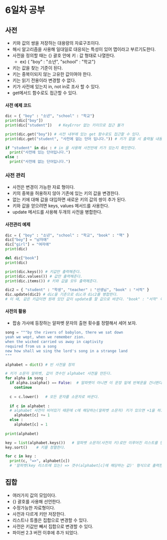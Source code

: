 # 6일차 공부

## 사전
- 키와 값의 쌍을 저장하는 대용량의 자료구조이다.
- 해시 알고리즘을 사용해 일대일로 대응되는 특성이 있어 맵이라고 부르기도한다.
- 사전을 정의할 때는 {} 괄호 안에 키 : 값 형태로 나열한다.
  - ex) { "boy" : "소년", "school" : "학교"}
- 키는 값을 찾는 기준이 된다.
- 키는 중복이되지 않는 고유한 값이여야 한다.
- 키는 읽기 전용이라 변경할 수 없다.
- 키가 사전에 있는지 in, not in로 조사 할 수 있다.
- get메서드 함수로도 접근할 수 있다.

#### 사전 예제 코드
```python
dic = { "boy" : "소년", "school" : "학교"}
print(dic["boy"])
print(dic["student"])   # KeyError 없는 키이므로 접근 불가

print(dic.get("boy")) # 사전 내부에 있는 get 함수로도 접근할 수 있다.
print(dic.get("student", "사전에 없는 단어 입니다.")) # 키가 없을 시 출력될 내용을 지정해 줄 수 있다.

if "student" in dic : # in 을 사용해 사전안에 키가 있는지 확인한다.
  print("사전에 있는 단어입니다.")
else :
  print("사전에 없는 단어입니다.")
```

### 사전 관리
- 사전은 변경이 가능한 자료 형이다.
- 키의 중복을 허용하지 않아 기존에 있는 키의 값을 변경한다.
- 없는 키에 대해 값을 대입하면 새로운 키의 값의 쌍이 추가 된다.
- 키와 값을 얻으려면 keys, values 메서드를 사용한다.
- update 메서드를 사용해 두개의 사전을 병합한다.

#### 사전관리 예제
```python
dic = { "boy" : "소년", "school" : "학교", "book" : "책" }
dic["boy"] = "남자애"
dic["girl"] = "여자애"
print(dic)

del dic["book"]
print(dic)

print(dic.keys()) # 키값만 출력해준다.
print(dic.values()) # 값만 출력해준다.
print(dic.items()) # 키와 값을 모두 출력해준다.

dic2 = { "student" : "학생", "teacher" : "선생님", "book" : "서적" }
dic.update(dic2) # dic을 기준으로 dic과 dic2를 병합한다. 
# 이 때, 같은 키값이면 원래 있던 값이 update를 할 값으로 바꾼다. "book" : "서적" 이 된다.

```


#### 사전의 활용
- 팝송 가사에 등장하는 알파벳 문자의 출현 횟수를 정렬해서 세어 보자.
```python
song = """by the rivers of babylon, there we sat down
yeah we wept, when we remember zion.
when the wicked carried us away in captivity
required from us a song
new how shall we sing the lord's song in a strange land
"""

alphabet = dict() # 빈 사전을 정의

# 키가 소문자 알파벳, 값이 갯수인 alphabet 사전을 만든다.
for alpha in song :
  if alpha.isalpha() == False:  # 알파벳이 아니면 이 문장 밑에 반복문을 건너뛴다.
    continue
  
  c = c.lower()   # 모든 문자를 소문자로 바꾼다.
  
  if c in alphabet :    
  # alphabet 사전이 비어있기 때문에 c에 해당하는(알파벳 소문자) 키가 있으면 +1을 하고 없으면 1의 값을 가진 키와 값을 만든다.
    alphabet[c] += 1
  else :
    alphabet[c] = 1
    
print(alphabet)

key = list(alphabet.keys())   # 알파벳 소문자(사전의 키)로만 이루어진 리스트를 만든다.
key.sort()    # 키를 정렬한다.

for c in key :
  print(c, "=>", alphabet[c])  
  # '알파벳(key 리스트에 있는) => 갯수(alphabet[c]에 해당하는 값)' 형식으로 출력한다 
```

## 집합
- 여러가지 값의 모임이다.
- {} 괄호를 사용해 선언한다.
- 수정가능한 자료형이다.
- 사전과 다르게 키만 저장한다.
- 리스트나 튜플은 집합으로 변경할 수 있다.
- 사전은 키값만 빼서 집합으로 변경할 수 있다.
- 파이썬 2.3 버전 이후에 추가 되었다.


